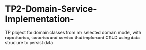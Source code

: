 # TP2-Domain-Service-Implementation-
TP project for domain classes from my selected domain model, with repositories, factories and service that implement CRUD using data structure to persist data
